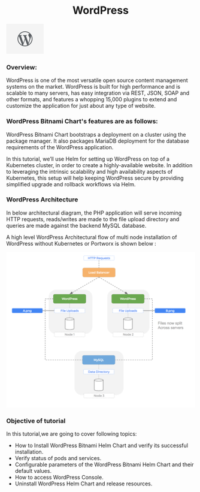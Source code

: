 <h1 align="center">WordPress</h1>

![Logo](_images/logo.png)


### Overview:

WordPress is one of the most versatile open source content management systems on the market. WordPress is built for high performance and is scalable to many servers, has easy integration via REST, JSON, SOAP and other formats, and features a whopping 15,000 plugins to extend and customize the application for just about any type of website.


### WordPress Bitnami Chart's features are as follows:

WordPress Bitnami Chart bootstraps a deployment on a cluster using the  package manager.
It also packages MariaDB deployment for the database requirements of the WordPress application.


In this tutorial, we’ll use Helm for setting up WordPress on top of a Kubernetes cluster, in order to create a highly-available website.
In addition to leveraging the intrinsic scalability and high availability aspects of Kubernetes, this setup will help keeping WordPress secure by providing simplified upgrade and rollback workflows via Helm.

### WordPress Architecture

In below architectural diagram, the PHP application will serve incoming HTTP requests, reads/writes are made to the file upload directory and queries are made against the backend MySQL database.

A high level WordPress Architectural flow of multi node installation of WordPress without Kubernetes or Portworx is shown below :

![](_images/wordpress-architecture.png)

### Objective of tutorial

In this tutorial,we are going to cover following topics:

- How to Install WordPress Bitnami Helm Chart and verify its successful installation.
- Verify status of pods and services. 
- Configurable parameters of the WordPress Bitnami Helm Chart and their default values.
- How to access WordPress Console.
- Uninstall WordPress Helm Chart and release resources.





